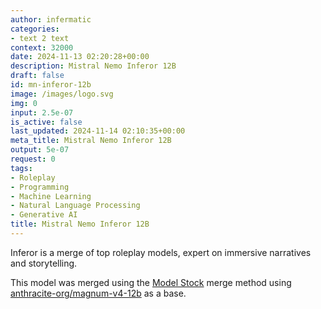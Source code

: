```yaml
---
author: infermatic
categories:
- text 2 text
context: 32000
date: 2024-11-13 02:20:28+00:00
description: Mistral Nemo Inferor 12B
draft: false
id: mn-inferor-12b
image: /images/logo.svg
img: 0
input: 2.5e-07
is_active: false
last_updated: 2024-11-14 02:10:35+00:00
meta_title: Mistral Nemo Inferor 12B
output: 5e-07
request: 0
tags:
- Roleplay
- Programming
- Machine Learning
- Natural Language Processing
- Generative AI
title: Mistral Nemo Inferor 12B
---
```







Inferor is a merge of top roleplay models, expert on immersive narratives and storytelling.

This model was merged using the [Model Stock](https://arxiv.org/abs/2403.19522) merge method using [anthracite-org/magnum-v4-12b](https://openrouter.ai/anthracite-org/magnum-v4-72b) as a base.


